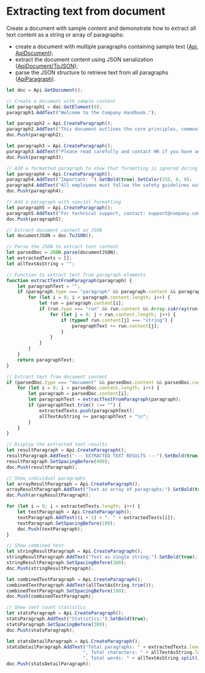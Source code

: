 # Extracting text from document

Create a document with sample content and demonstrate how to extract all text content as a string or array of paragraphs:

- create a document with multiple paragraphs containing sample text ([Api](/docs/office-api/usage-api/text-document-api/Api/Api.md), [ApiDocument](/docs/office-api/usage-api/text-document-api/ApiDocument/ApiDocument.md));
- extract the document content using JSON serialization ([ApiDocument/ToJSON](/docs/office-api/usage-api/text-document-api/ApiDocument/Methods/ToJSON.md));
- parse the JSON structure to retrieve text from all paragraphs ([ApiParagraph](/docs/office-api/usage-api/text-document-api/ApiParagraph/ApiParagraph.md)).

```ts editor-docx
let doc = Api.GetDocument();

// Create a document with sample content
let paragraph1 = doc.GetElement(0);
paragraph1.AddText("Welcome to the Company Handbook.");

let paragraph2 = Api.CreateParagraph();
paragraph2.AddText("This document outlines the core principles, communication rules, and workflow policies applicable to all departments.");
doc.Push(paragraph2);

let paragraph3 = Api.CreateParagraph();
paragraph3.AddText("Please read carefully and contact HR if you have any questions.");
doc.Push(paragraph3);

// Add a formatted paragraph to show that formatting is ignored during text extraction
let paragraph4 = Api.CreateParagraph();
paragraph4.AddText("Important: ").SetBold(true).SetColor(255, 0, 0);
paragraph4.AddText("All employees must follow the safety guidelines outlined in Section 5.");
doc.Push(paragraph4);

// Add a paragraph with special formatting
let paragraph5 = Api.CreateParagraph();
paragraph5.AddText("For technical support, contact: support@company.com").SetItalic(true);
doc.Push(paragraph5);

// Extract document content as JSON
let documentJSON = doc.ToJSON();

// Parse the JSON to extract text content
let parsedDoc = JSON.parse(documentJSON);
let extractedTexts = [];
let allTextAsString = "";

// Function to extract text from paragraph elements
function extractTextFromParagraph(paragraph) {
    let paragraphText = "";
    if (paragraph.type === "paragraph" && paragraph.content && paragraph.content.length > 0) {
        for (let i = 0; i < paragraph.content.length; i++) {
            let run = paragraph.content[i];
            if (run.type === "run" && run.content && Array.isArray(run.content)) {
                for (let j = 0; j < run.content.length; j++) {
                    if (typeof run.content[j] === "string") {
                        paragraphText += run.content[j];
                    }
                }
            }
        }
    }
    return paragraphText;
}

// Extract text from document content
if (parsedDoc.type === "document" && parsedDoc.content && parsedDoc.content.length > 0) {
    for (let i = 0; i < parsedDoc.content.length; i++) {
        let paragraph = parsedDoc.content[i];
        let paragraphText = extractTextFromParagraph(paragraph);
        if (paragraphText.trim() !== "") {
            extractedTexts.push(paragraphText);
            allTextAsString += paragraphText + "\n";
        }
    }
}

// Display the extracted text results
let resultParagraph = Api.CreateParagraph();
resultParagraph.AddText("--- EXTRACTED TEXT RESULTS ---").SetBold(true);
resultParagraph.SetSpacingBefore(400);
doc.Push(resultParagraph);

// Show individual paragraphs
let arrayResultParagraph = Api.CreateParagraph();
arrayResultParagraph.AddText("Text as array of paragraphs:").SetBold(true);
doc.Push(arrayResultParagraph);

for (let i = 0; i < extractedTexts.length; i++) {
    let textParagraph = Api.CreateParagraph();
    textParagraph.AddText((i + 1) + ". " + extractedTexts[i]);
    textParagraph.SetSpacingBefore(100);
    doc.Push(textParagraph);
}

// Show combined text
let stringResultParagraph = Api.CreateParagraph();
stringResultParagraph.AddText("Text as single string:").SetBold(true);
stringResultParagraph.SetSpacingBefore(300);
doc.Push(stringResultParagraph);

let combinedTextParagraph = Api.CreateParagraph();
combinedTextParagraph.AddText(allTextAsString.trim());
combinedTextParagraph.SetSpacingBefore(100);
doc.Push(combinedTextParagraph);

// Show text count statistics
let statsParagraph = Api.CreateParagraph();
statsParagraph.AddText("Statistics:").SetBold(true);
statsParagraph.SetSpacingBefore(300);
doc.Push(statsParagraph);

let statsDetailParagraph = Api.CreateParagraph();
statsDetailParagraph.AddText("Total paragraphs: " + extractedTexts.length + 
                            ", Total characters: " + allTextAsString.length + 
                            ", Total words: " + allTextAsString.split(/\s+/).filter(word => word.length > 0).length);
doc.Push(statsDetailParagraph);
```
